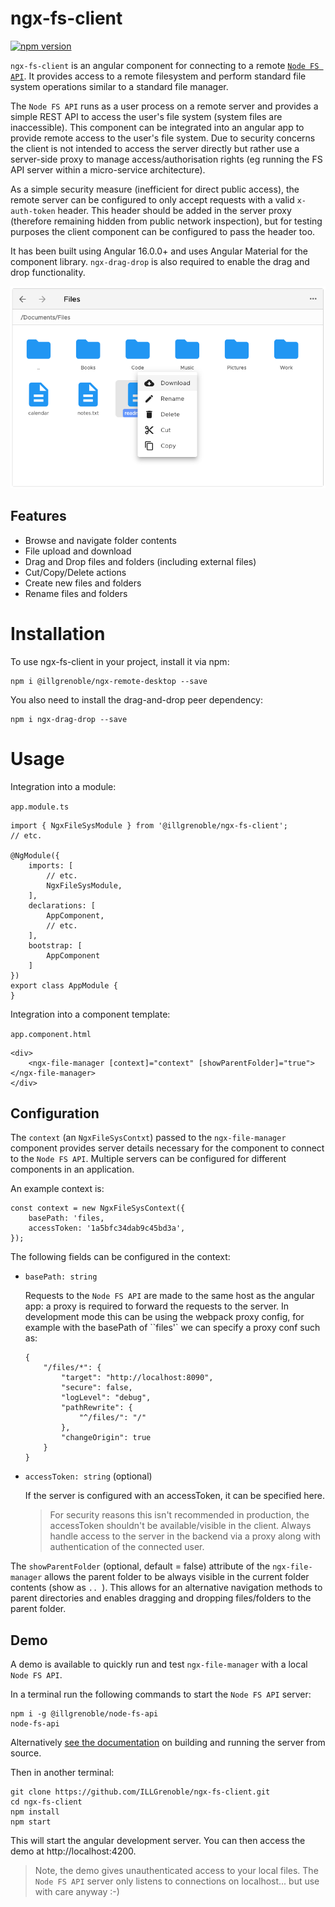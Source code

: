# ngx-fs-client
[![npm version](https://badge.fury.io/js/%40illgrenoble%2Fngx-fs-client.svg)](https://badge.fury.io/js/%40illgrenoble%2Fngx-fs-client)

`ngx-fs-client` is an angular component for connecting to a remote [`Node FS API`](https://www.npmjs.com/package/@illgrenoble/node-fs-api). It provides access to a remote filesystem and perform standard file system operations similar to a standard file manager.

The `Node FS API` runs as a user process on a remote server and provides a simple REST API to access the user's file system (system files are inaccessible). This component can be integrated into an angular app to provide remote access to the user's file system. Due to security concerns the client is not intended to access the server directly but rather use a server-side proxy to manage access/authorisation rights (eg running the FS API server within a micro-service architecture).

As a simple security measure (inefficient for direct public access), the remote server can be configured to only accept requests with a valid `x-auth-token` header. This header should be added in the server proxy (therefore remaining hidden from public network inspection), but for testing purposes the client component can be configured to pass the header too.

It has been built using Angular 16.0.0+ and uses Angular Material for the component library. `ngx-drag-drop` is also required to enable the drag and drop functionality.

![Screenshot](https://raw.githubusercontent.com/ILLGrenoble/ngx-fs-client/master/screenshot.png)

## Features

- Browse and navigate folder contents
- File upload and download
- Drag and Drop files and folders (including external files)
- Cut/Copy/Delete actions
- Create new files and folders
- Rename files and folders

# Installation

To use ngx-fs-client in your project, install it via npm:

```
npm i @illgrenoble/ngx-remote-desktop --save
```

You also need to install the drag-and-drop peer dependency:

```
npm i ngx-drag-drop --save
```

# Usage

Integration into a module:

`app.module.ts`

```
import { NgxFileSysModule } from '@illgrenoble/ngx-fs-client';
// etc.

@NgModule({
    imports: [
        // etc.
        NgxFileSysModule,
    ],
    declarations: [
        AppComponent,
        // etc.
    ],
    bootstrap: [
        AppComponent
    ]
})
export class AppModule {
}

```
Integration into a component template:

`app.component.html`
```
<div>
    <ngx-file-manager [context]="context" [showParentFolder]="true"></ngx-file-manager>
</div>
```

## Configuration

The `context` (an `NgxFileSysContxt`) passed to the `ngx-file-manager` component provides server details necessary for the component to connect to the `Node FS API`. Multiple servers can be configured for different components in an application. 

An example context is:
```
const context = new NgxFileSysContext({
    basePath: 'files,
    accessToken: '1a5bfc34dab9c45bd3a',
});
```

The following fields can be configured in the context:

 - `basePath: string`

    Requests to the `Node FS API` are made to the same host as the angular app: a proxy is required to forward the requests to the server. In development mode this can be using the webpack proxy config, for example with the basePath of ``files'` we can specify a proxy conf such as:
    
    ```
    {
        "/files/*": {
            "target": "http://localhost:8090",
            "secure": false,
            "logLevel": "debug",
            "pathRewrite": {
                "^/files/": "/"
            },
            "changeOrigin": true
        }
    }
    
    ```

 - `accessToken: string` (optional)

    If the server is configured with an accessToken, it can be specified here.

    > For security reasons this isn't recommended in production, the accessToken shouldn't be available/visible in the client. Always handle access to the server in the backend via a proxy along with authentication of the connected user.


The `showParentFolder` (optional, default = false) attribute of the `ngx-file-manager` allows the parent folder to be always visible in the current folder contents (show as `.. `). This allows for an alternative navigation methods to parent directories and enables dragging and dropping files/folders to the parent folder.

## Demo

A demo is available to quickly run and test `ngx-file-manager` with a local `Node FS API`. 

In a terminal run the following commands to start the `Node FS API` server:

```
npm i -g @illgrenoble/node-fs-api
node-fs-api
```

Alternatively [see the documentation](https://github.com/ILLGrenoble/node-fs-api#building-and-running) on building and running the server from source.

Then in another terminal:
```
git clone https://github.com/ILLGrenoble/ngx-fs-client.git
cd ngx-fs-client
npm install
npm start
```

This will start the angular development server. You can then access the demo at http://localhost:4200.

> Note, the demo gives unauthenticated access to your local files. The `Node FS API` server only listens to connections on localhost... but use with care anyway :-)

